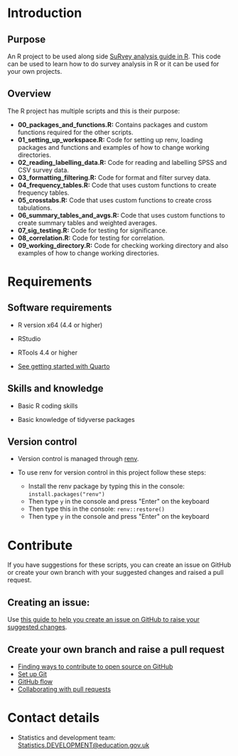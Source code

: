 # Introduction

## Purpose

An R project to be used along side [SuRvey analysis guide in R](https://dfe-analytical-services.github.io/survey_analysis_in_r/). This code can be used to learn how to do survey analysis in R or it can be used for your own projects. 

## Overview

The R project has multiple scripts and this is their purpose:

-   **00_packages_and_functions.R:** Contains packages and custom functions required for the other scripts. 
-   **01_setting_up_workspace.R:** Code for setting up renv, loading packages and functions and examples of how to change working directories.
-   **02_reading_labelling_data.R:**  Code for reading and labelling SPSS and CSV survey data.
-   **03_formatting_filtering.R:** Code for format and filter survey data.
-   **04_frequency_tables.R:** Code that uses custom functions to create frequency tables.
-   **05_crosstabs.R:**  Code that uses custom functions to create cross tabulations.
-   **06_summary_tables_and_avgs.R:** Code that uses custom functions to create summary tables and weighted averages.
-   **07_sig_testing.R:** Code for testing for significance.
-   **08_correlation.R:** Code for testing for correlation.
-   **09_working_directory.R:** Code for checking working directory and also examples of how to change working directories.


# Requirements

## Software requirements

-   R version x64 (4.4 or higher)

-   RStudio

-   RTools 4.4 or higher

-   [See getting started with Quarto](https://quarto.org/docs/get-started/)


## Skills and knowledge

-   Basic R coding skills

-   Basic knowledge of tidyverse packages

## Version control

-   Version control is managed through [renv](https://rstudio.github.io/renv/articles/renv.html).
-   To use renv for version control in this project follow these steps: 

    -   Install the renv package by typing this in the console: `install.packages("renv")`
    -   Then type `y` in the console and press "Enter" on the keyboard
    -   Then type this in the console: `renv::restore()`
    -   Then type `y` in the console and press "Enter" on the keyboard
    
# Contribute

If you have suggestions for these scripts, you can create an issue on GitHub or create your own branch with your suggested changes and raised a pull request. 

## Creating an issue: 

Use [this guide to help you create an issue on GitHub to raise your suggested changes](https://docs.github.com/en/issues/tracking-your-work-with-issues/using-issues/creating-an-issue).

## Create your own branch and raise a pull request

-   [Finding ways to contribute to open source on GitHub](https://docs.github.com/en/get-started/exploring-projects-on-github/finding-ways-to-contribute-to-open-source-on-github)
-   [Set up Git](https://docs.github.com/en/get-started/getting-started-with-git/set-up-git)
-   [GitHub flow](https://docs.github.com/en/get-started/using-github/github-flow)
-   [Collaborating with pull requests](https://docs.github.com/en/pull-requests/collaborating-with-pull-requests)

# Contact details

- Statistics and development team: [Statistics.DEVELOPMENT@education.gov.uk](mailto:Statistics.DEVELOPMENT@education.gov.uk)
